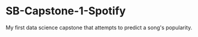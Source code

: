 # SB-Capstone-1-Spotify
My first data science capstone that attempts to predict a song's popularity.
